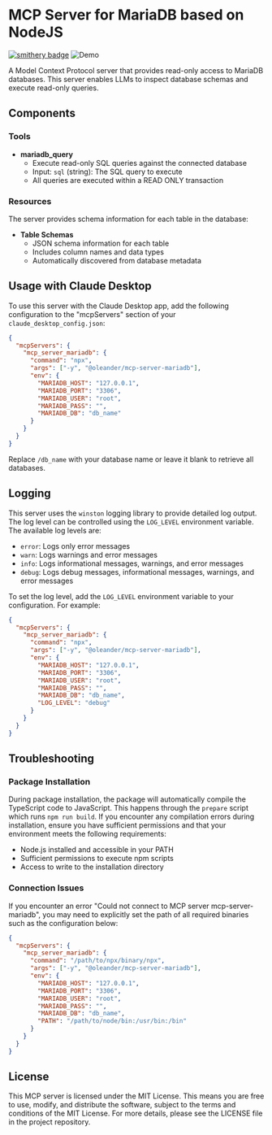 # MCP Server for MariaDB based on NodeJS

[![smithery badge](https://smithery.ai/badge/@oleander/mcp-server-mariadb)](https://smithery.ai/server/@oleander/mcp-server-mariadb)
![Demo](assets/demo.gif)

A Model Context Protocol server that provides read-only access to MariaDB databases. This server enables LLMs to inspect database schemas and execute read-only queries.

## Components

### Tools

- **mariadb_query**
  - Execute read-only SQL queries against the connected database
  - Input: `sql` (string): The SQL query to execute
  - All queries are executed within a READ ONLY transaction

### Resources

The server provides schema information for each table in the database:

- **Table Schemas**
  - JSON schema information for each table
  - Includes column names and data types
  - Automatically discovered from database metadata

## Usage with Claude Desktop

To use this server with the Claude Desktop app, add the following configuration to the "mcpServers" section of your `claude_desktop_config.json`:

```json
{
  "mcpServers": {
    "mcp_server_mariadb": {
      "command": "npx",
      "args": ["-y", "@oleander/mcp-server-mariadb"],
      "env": {
        "MARIADB_HOST": "127.0.0.1",
        "MARIADB_PORT": "3306",
        "MARIADB_USER": "root",
        "MARIADB_PASS": "",
        "MARIADB_DB": "db_name"
      }
    }
  }
}
```

Replace `/db_name` with your database name or leave it blank to retrieve all databases.

## Logging

This server uses the `winston` logging library to provide detailed log output. The log level can be controlled using the `LOG_LEVEL` environment variable. The available log levels are:

- `error`: Logs only error messages
- `warn`: Logs warnings and error messages
- `info`: Logs informational messages, warnings, and error messages
- `debug`: Logs debug messages, informational messages, warnings, and error messages

To set the log level, add the `LOG_LEVEL` environment variable to your configuration. For example:

```json
{
  "mcpServers": {
    "mcp_server_mariadb": {
      "command": "npx",
      "args": ["-y", "@oleander/mcp-server-mariadb"],
      "env": {
        "MARIADB_HOST": "127.0.0.1",
        "MARIADB_PORT": "3306",
        "MARIADB_USER": "root",
        "MARIADB_PASS": "",
        "MARIADB_DB": "db_name",
        "LOG_LEVEL": "debug"
      }
    }
  }
}
```

## Troubleshooting

### Package Installation

During package installation, the package will automatically compile the TypeScript code to JavaScript. This happens through the `prepare` script which runs `npm run build`. If you encounter any compilation errors during installation, ensure you have sufficient permissions and that your environment meets the following requirements:

- Node.js installed and accessible in your PATH
- Sufficient permissions to execute npm scripts
- Access to write to the installation directory

### Connection Issues

If you encounter an error "Could not connect to MCP server mcp-server-mariadb", you may need to explicitly
set the path of all required binaries such as the configuration below:

```json
{
  "mcpServers": {
    "mcp_server_mariadb": {
      "command": "/path/to/npx/binary/npx",
      "args": ["-y", "@oleander/mcp-server-mariadb"],
      "env": {
        "MARIADB_HOST": "127.0.0.1",
        "MARIADB_PORT": "3306",
        "MARIADB_USER": "root",
        "MARIADB_PASS": "",
        "MARIADB_DB": "db_name",
        "PATH": "/path/to/node/bin:/usr/bin:/bin"
      }
    }
  }
}
```

## License

This MCP server is licensed under the MIT License. This means you are free to use, modify, and distribute the software, subject to the terms and conditions of the MIT License. For more details, please see the LICENSE file in the project repository.
